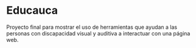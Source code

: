 # Educauca
Proyecto final para mostrar el uso de herramientas que ayudan a las personas con discapacidad visual y auditiva a interactuar con una página web.
